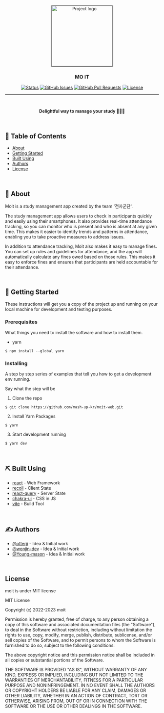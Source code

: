 <p align="center">
  <a href="" rel="noopener">
  <img width=200px height=200px src="https://github.com/mash-up-kr/moit-web/assets/82315118/0e793d2b-3673-4dc1-a45e-075e33025c38" alt="Project logo"></a>
</p>

<h3 align="center">MO IT</h3>

<div align="center">

[![Status](https://img.shields.io/badge/status-active-success.svg)]()
[![GitHub Issues](https://img.shields.io/github/issues/kylelobo/The-Documentation-Compendium.svg)](https://github.com/mash-up-kr/moit-web/issues)
[![GitHub Pull Requests](https://img.shields.io/github/issues-pr/kylelobo/The-Documentation-Compendium.svg)](https://github.com/mash-up-kr/moit-web/pulls)
[![License](https://img.shields.io/badge/license-MIT-blue.svg)](/LICENSE)

</div>

---

<br>

<p align="center"> <strong>Delightful way to manage your study 🧚🏻‍♀️</strong>
    <br> 
</p>

<br>

## 📝 Table of Contents

- [About](#about)
- [Getting Started](#getting_started)
- [Built Using](#built_using)
- [Authors](#authors)
- [License](#license)

<br>

## 🧐 About <a name = "about"></a>

Moit is a study management app created by the team '전자군단'.

The study management app allows users to check in participants quickly and easily using their smartphones. It also provides real-time attendance tracking, so you can monitor who is present and who is absent at any given time. This makes it easier to identify trends and patterns in attendance, enabling you to take proactive measures to address issues.

In addition to attendance tracking, Moit also makes it easy to manage fines. You can set up rules and guidelines for attendance, and the app will automatically calculate any fines owed based on those rules. This makes it easy to enforce fines and ensures that participants are held accountable for their attendance.

<br>

## 🏁 Getting Started <a name = "getting_started"></a>

These instructions will get you a copy of the project up and running on your local machine for development and testing purposes.

### Prerequisites

What things you need to install the software and how to install them.

- yarn

```shell
$ npm install --global yarn
```

### Installing

A step by step series of examples that tell you how to get a development env running.

Say what the step will be

1. Clone the repo

```shell
$ git clone https://github.com/mash-up-kr/moit-web.git
```

2. Install Yarn Packages

```shell
$ yarn
```

3. Start development running

```shell
$ yarn dev
```

<br>

## ⛏️ Built Using <a name = "built_using"></a>

- [react](https://reactjs.org/) - Web Framework
- [recoil](https://expressjs.com/) - Client State
- [react-query](https://vuejs.org/) - Server State
- [chakra-ui](https://chakra-ui.com/) - CSS in JS
- [vite](https://vitejs.dev/) - Build Tool

<br>

## ✍️ Authors <a name = "authors"></a>

- [@otterji](https://github.com/otterji) - Idea & Initial work
- [@wonjin-dev](https://github.com/wonjin-dev) - Idea & Initial work
- [@Young-mason](https://github.com/Young-mason) - Idea & Initial work

<br>

## License <a name = "license"></a>

moit is under MIT license

MIT License

Copyright (c) 2022-2023 moit

Permission is hereby granted, free of charge, to any person obtaining a copy
of this software and associated documentation files (the "Software"), to deal
in the Software without restriction, including without limitation the rights
to use, copy, modify, merge, publish, distribute, sublicense, and/or sell
copies of the Software, and to permit persons to whom the Software is
furnished to do so, subject to the following conditions:

The above copyright notice and this permission notice shall be included in all
copies or substantial portions of the Software.

THE SOFTWARE IS PROVIDED "AS IS", WITHOUT WARRANTY OF ANY KIND, EXPRESS OR
IMPLIED, INCLUDING BUT NOT LIMITED TO THE WARRANTIES OF MERCHANTABILITY,
FITNESS FOR A PARTICULAR PURPOSE AND NONINFRINGEMENT. IN NO EVENT SHALL THE
AUTHORS OR COPYRIGHT HOLDERS BE LIABLE FOR ANY CLAIM, DAMAGES OR OTHER
LIABILITY, WHETHER IN AN ACTION OF CONTRACT, TORT OR OTHERWISE, ARISING FROM,
OUT OF OR IN CONNECTION WITH THE SOFTWARE OR THE USE OR OTHER DEALINGS IN THE
SOFTWARE.

